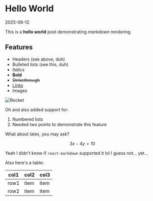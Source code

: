 # Hello World
2025-06-12

This is a **hello world** post demonstrating _markdown_ rendering.

## Features

- Headers (see above, duh)
- Bulleted lists (see this, duh)
- *Italics*
- **Bold**
- ~~Strikethrough~~
- [Links](https://example.com)
- Images

![Rocket](/rocket.png) 

Oh and also added support for:
1. Numbered lists
2. Needed two points to demonstrate this feature 


What about latex, you may ask?


$$ 3x -4y = 10 $$ 


Yeah I didn't know if `react-markdown` supported it lol I guess not... yet...

Also here's a table: 

| col1 | col2 | col3 | 
| --- | --- | --- | 
| row1 | item | item |
| row2 | item | item | 